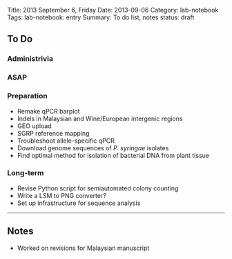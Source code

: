 Title: 2013 September 6, Friday
Date: 2013-09-06
Category: lab-notebook
Tags: lab-notebook: entry
Summary: To do list, notes
status: draft

## To Do ##

### Administrivia ###

### ASAP ###

### Preparation ###

- Remake qPCR barplot
- Indels in Malaysian and Wine/European intergenic regions
- GEO upload
- SGRP reference mapping
- Troubleshoot allele-specific qPCR
- Download genome sequences of _P. syringae_ isolates
- Find optimal method for isolation of bacterial DNA from plant tissue

### Long-term ###

- Revise Python script for semiautomated colony counting
- Write a LSM to PNG converter?
- Set up infrastructure for sequence analysis

***

## Notes ##

- Worked on revisions for Malaysian manuscript

